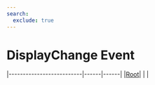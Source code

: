 ```yaml
---
search:
  exclude: true
---
```


<h1 class="heading"><span class="name">DisplayChange Event</span></h1>

|--------------------------|------|------|
|[Root](../objects/root.md)|&nbsp;|&nbsp;|
